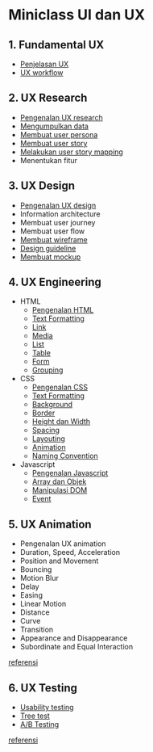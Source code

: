 # Miniclass UI dan UX

## 1. Fundamental UX

- [Penjelasan UX](fundamental/definisi.md)
- [UX workflow](fundamental/ux-workflow.md)

## 2. UX Research

- [Pengenalan UX research](research/pengenalan)
- [Mengumpulkan data](research/pengumpulan-data.md)
- [Membuat user persona](research/persona.md)
- [Membuat user story](research/story.md)
- [Melakukan user story mapping](research/story_mapping.md)
- Menentukan fitur

## 3. UX Design

- [Pengenalan UX design](design/pengenalan.md)
- Information architecture
- Membuat user journey
- Membuat user flow
- [Membuat wireframe](design/wireframe.md)
- [Design guideline](design/guideline.md)
- [Membuat mockup](design/mockup.md)

## 4. UX Engineering

- HTML
  - [Pengenalan HTML](engineering/html/pengenalan-html.md)
  - [Text Formatting](engineering/html/text-formatting.md)
  - [Link](engineering/html/link.md)
  - [Media](engineering/html/media.md)
  - [List](engineering/html/list.md)
  - [Table](engineering/html/table.md)
  - [Form](engineering/html/form.md)
  - [Grouping](engineering/html/grouping.md)
- CSS
  - [Pengenalan CSS](engineering/css/pengenalan-css.md)
  - [Text Formatting](engineering/css/text-formatting.md)
  - [Background](engineering/css/background.md)
  - [Border](engineering/css/border.md)
  - [Height dan Width](engineering/css/height-dan-width.md)
  - [Spacing](engineering/css/spacing.md)
  - [Layouting](engineering/css/layouting.md)
  - [Animation](engineering/css/animation.md)
  - [Naming Convention](engineering/css/naming-convention.md)
- Javascript
  - [Pengenalan Javascript](engineering/javascript/pengenalan-javascript.md)
  - [Array dan Objek](engineering/javascript/array-dan-objek.md)
  - [Manipulasi DOM](engineering/javascript/manipulasi-dom.md)
  - [Event](engineering/javascript/event.md)

## 5. UX Animation

- Pengenalan UX animation
- Duration, Speed, Acceleration
- Position and Movement
- Bouncing
- Motion Blur
- Delay
- Easing
- Linear Motion
- Distance
- Curve
- Transition
- Appearance and Disappearance
- Subordinate and Equal Interaction

[referensi](https://uxdesign.cc/the-ultimate-guide-to-proper-use-of-animation-in-ux-10bd98614fa9)

## 6. UX Testing

- [Usability testing](testing/usability-test.md)
- [Tree test](testing/tree-test.md)
- [A/B Testing](testing/ab-test.md)

[referensi](https://www.uxbooth.com/articles/complete-beginners-guide-to-design-research/)
